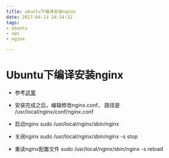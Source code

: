 ```yaml
---
title: ubuntu下编译安装nginx
date: 2017-04-13 14:14:12
tags:
- ubuntu
- vps
- nginx

---
```


# Ubuntu下编译安装nginx

* 参考[这里](http://www.cnblogs.com/xiongmaolinux/p/5345117.html)

* 安装完成之后，编辑修改nginx.conf， 路径是
		/usr/local/nginx/conf/nginx.conf

* 启动nginx 
		sudo /usr/local/nginx/sbin/nginx	

* 关闭nginx
	    sudo /usr/local/nginx/sbin/nginx -s stop

* 重读nginx配置文件
    	sudo /usr/local/nginx/sbin/nginx -s reload